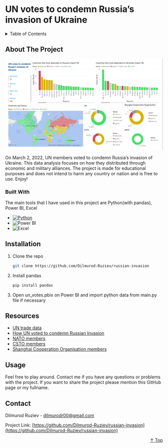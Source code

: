 # UN votes to condemn Russia’s invasion of Ukraine

<div id="top"></div>

<!-- TABLE OF CONTENTS -->
<details>
  <summary>Table of Contents</summary>
  <ol>
    <li>
      <a href="#about-the-project">About The Project</a>
      <ul>
        <li><a href="#built-with">Built With</a></li>
      </ul>
    </li>
    <li><a href="#installation">Installation</a></li>
    <li><a href="#resources">Resources</a></li>
    <li><a href="#usage">Usage</a></li>
    <li><a href="#contact">Contact</a></li>
  </ol>
</details>



<!-- ABOUT THE PROJECT -->
## About The Project

[![Final analysis Screen Shot][product-screenshot]](image_2022-07-06_16-57-32.png)

On March 2, 2022, UN members voted to condemn Russia’s invasion of Ukraine. This data analysis focuses on how they 
distributed through economic and military alliances. The project is made for educational purposes and does not intend to harm
any country or nation and is free to use. Enjoy!

### Built With

The main tools that I have used in this project are Python(with pandas), Power BI, Excel

* [![Python][Python]][Python-url]
* <img src="https://powerbi.microsoft.com/pictures/shared/social/social-default-image.png" alt="Power BI" style="width: 200px;"/>
* <img src="https://upload.wikimedia.org/wikipedia/commons/thumb/3/34/Microsoft_Office_Excel_%282019%E2%80%93present%29.svg/2203px-Microsoft_Office_Excel_%282019%E2%80%93present%29.svg.png" alt="Excel" style="width: 200px;"/>

## Installation

1. Clone the repo
   ```sh
   git clone https://github.com/Dilmurod-Ruziev/russian-invasion
   ```
2. Install pandas 
   ```sh
   pip install pandas
   ```
3. Open un_votes.pbix on Power BI and import python data from main.py file if necessary

<!-- ACKNOWLEDGMENTS -->
## Resources

* [UN trade data](https://comtrade.un.org/data/)
* [How UN voted to condemn Russian Invasion](https://www.axios.com/2022/03/02/united-nations-ukraine-russia-141)
* [NATO members](https://www.wikiwand.com/en/Member_states_of_NATO)
* [CSTO members](https://www.wikiwand.com/en/Collective_Security_Treaty_Organization)
* [Shanghai Cooperation Organisation members](https://www.wikiwand.com/en/Shanghai_Cooperation_Organisation)

<!-- USAGE EXAMPLES -->
## Usage

Feel free to play around. Contact me if you have any questions or problems with the project.
If you want to share the project please mention this GitHub page or my fullname. 
<!-- CONTACT -->
## Contact

Dilmurod Ruziev - dilmurodr00@gmail.com

Project Link: [https://github.com/Dilmurod-Ruziev/russian-invasion](https://github.com/Dilmurod-Ruziev/russian-invasion)


<p align="right"><a href="#top">↑ Top</a></p>

<!-- MARKDOWN LINKS & IMAGES -->
[product-screenshot]: image_2022-07-06_16-57-32.png
[Python]: https://www.python.org/static/img/python-logo.png
[Python-url]: https://python.org/
